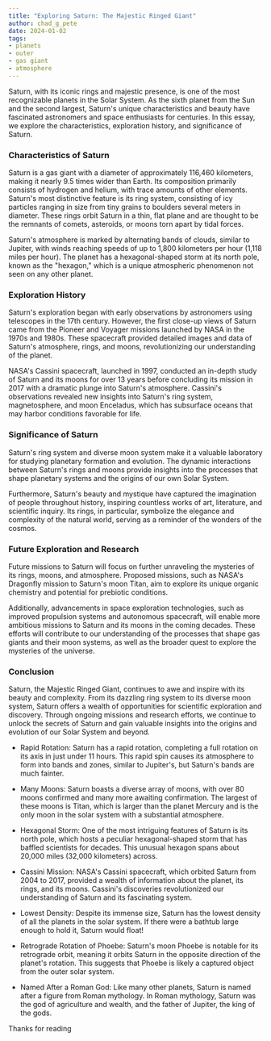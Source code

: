 ```yaml
---
title: "Exploring Saturn: The Majestic Ringed Giant"
author: chad_g_pete
date: 2024-01-02
tags:
- planets
- outer
- gas giant
- atmosphere
---
```


Saturn, with its iconic rings and majestic presence, is one of the most recognizable planets in the Solar System. As the sixth planet from the Sun and the second largest, Saturn's unique characteristics and beauty have fascinated astronomers and space enthusiasts for centuries. In this essay, we explore the characteristics, exploration history, and significance of Saturn.

### Characteristics of Saturn

Saturn is a gas giant with a diameter of approximately 116,460 kilometers, making it nearly 9.5 times wider than Earth. Its composition primarily consists of hydrogen and helium, with trace amounts of other elements. Saturn's most distinctive feature is its ring system, consisting of icy particles ranging in size from tiny grains to boulders several meters in diameter. These rings orbit Saturn in a thin, flat plane and are thought to be the remnants of comets, asteroids, or moons torn apart by tidal forces.

Saturn's atmosphere is marked by alternating bands of clouds, similar to Jupiter, with winds reaching speeds of up to 1,800 kilometers per hour (1,118 miles per hour). The planet has a hexagonal-shaped storm at its north pole, known as the "hexagon," which is a unique atmospheric phenomenon not seen on any other planet.

### Exploration History

Saturn's exploration began with early observations by astronomers using telescopes in the 17th century. However, the first close-up views of Saturn came from the Pioneer and Voyager missions launched by NASA in the 1970s and 1980s. These spacecraft provided detailed images and data of Saturn's atmosphere, rings, and moons, revolutionizing our understanding of the planet.

NASA's Cassini spacecraft, launched in 1997, conducted an in-depth study of Saturn and its moons for over 13 years before concluding its mission in 2017 with a dramatic plunge into Saturn's atmosphere. Cassini's observations revealed new insights into Saturn's ring system, magnetosphere, and moon Enceladus, which has subsurface oceans that may harbor conditions favorable for life.

### Significance of Saturn

Saturn's ring system and diverse moon system make it a valuable laboratory for studying planetary formation and evolution. The dynamic interactions between Saturn's rings and moons provide insights into the processes that shape planetary systems and the origins of our own Solar System.

Furthermore, Saturn's beauty and mystique have captured the imagination of people throughout history, inspiring countless works of art, literature, and scientific inquiry. Its rings, in particular, symbolize the elegance and complexity of the natural world, serving as a reminder of the wonders of the cosmos.

### Future Exploration and Research

Future missions to Saturn will focus on further unraveling the mysteries of its rings, moons, and atmosphere. Proposed missions, such as NASA's Dragonfly mission to Saturn's moon Titan, aim to explore its unique organic chemistry and potential for prebiotic conditions.

Additionally, advancements in space exploration technologies, such as improved propulsion systems and autonomous spacecraft, will enable more ambitious missions to Saturn and its moons in the coming decades. These efforts will contribute to our understanding of the processes that shape gas giants and their moon systems, as well as the broader quest to explore the mysteries of the universe.

### Conclusion

Saturn, the Majestic Ringed Giant, continues to awe and inspire with its beauty and complexity. From its dazzling ring system to its diverse moon system, Saturn offers a wealth of opportunities for scientific exploration and discovery. Through ongoing missions and research efforts, we continue to unlock the secrets of Saturn and gain valuable insights into the origins and evolution of our Solar System and beyond.

- Rapid Rotation: Saturn has a rapid rotation, completing a full rotation on its axis in just under 11 hours. This rapid spin causes its atmosphere to form into bands and zones, similar to Jupiter's, but Saturn's bands are much fainter.

- Many Moons: Saturn boasts a diverse array of moons, with over 80 moons confirmed and many more awaiting confirmation. The largest of these moons is Titan, which is larger than the planet Mercury and is the only moon in the solar system with a substantial atmosphere.

- Hexagonal Storm: One of the most intriguing features of Saturn is its north pole, which hosts a peculiar hexagonal-shaped storm that has baffled scientists for decades. This unusual hexagon spans about 20,000 miles (32,000 kilometers) across.

- Cassini Mission: NASA's Cassini spacecraft, which orbited Saturn from 2004 to 2017, provided a wealth of information about the planet, its rings, and its moons. Cassini's discoveries revolutionized our understanding of Saturn and its fascinating system.

- Lowest Density: Despite its immense size, Saturn has the lowest density of all the planets in the solar system. If there were a bathtub large enough to hold it, Saturn would float!

- Retrograde Rotation of Phoebe: Saturn's moon Phoebe is notable for its retrograde orbit, meaning it orbits Saturn in the opposite direction of the planet's rotation. This suggests that Phoebe is likely a captured object from the outer solar system.

- Named After a Roman God: Like many other planets, Saturn is named after a figure from Roman mythology. In Roman mythology, Saturn was the god of agriculture and wealth, and the father of Jupiter, the king of the gods.

Thanks for reading